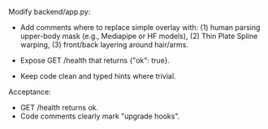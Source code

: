 Modify backend/app.py:

- Add comments where to replace simple overlay with:
  (1) human parsing upper-body mask (e.g., Mediapipe or HF models),
  (2) Thin Plate Spline warping,
  (3) front/back layering around hair/arms.

- Expose GET /health that returns {"ok": true}.
- Keep code clean and typed hints where trivial.

Acceptance:

- GET /health returns ok.
- Code comments clearly mark "upgrade hooks".
